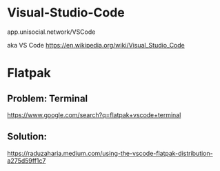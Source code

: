 # Visual-Studio-Code
app.unisocial.network/VSCode

aka VS Code https://en.wikipedia.org/wiki/Visual_Studio_Code


# Flatpak
## Problem: Terminal
https://www.google.com/search?q=flatpak+vscode+terminal

## Solution:
https://raduzaharia.medium.com/using-the-vscode-flatpak-distribution-a275d59ff1c7
